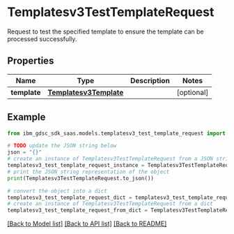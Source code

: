 # Templatesv3TestTemplateRequest

Request to test the specified template to ensure the template can be processed successfully.

## Properties

Name | Type | Description | Notes
------------ | ------------- | ------------- | -------------
**template** | [**Templatesv3Template**](Templatesv3Template.md) |  | [optional] 

## Example

```python
from ibm_gdsc_sdk_saas.models.templatesv3_test_template_request import Templatesv3TestTemplateRequest

# TODO update the JSON string below
json = "{}"
# create an instance of Templatesv3TestTemplateRequest from a JSON string
templatesv3_test_template_request_instance = Templatesv3TestTemplateRequest.from_json(json)
# print the JSON string representation of the object
print(Templatesv3TestTemplateRequest.to_json())

# convert the object into a dict
templatesv3_test_template_request_dict = templatesv3_test_template_request_instance.to_dict()
# create an instance of Templatesv3TestTemplateRequest from a dict
templatesv3_test_template_request_from_dict = Templatesv3TestTemplateRequest.from_dict(templatesv3_test_template_request_dict)
```
[[Back to Model list]](../README.md#documentation-for-models) [[Back to API list]](../README.md#documentation-for-api-endpoints) [[Back to README]](../README.md)


